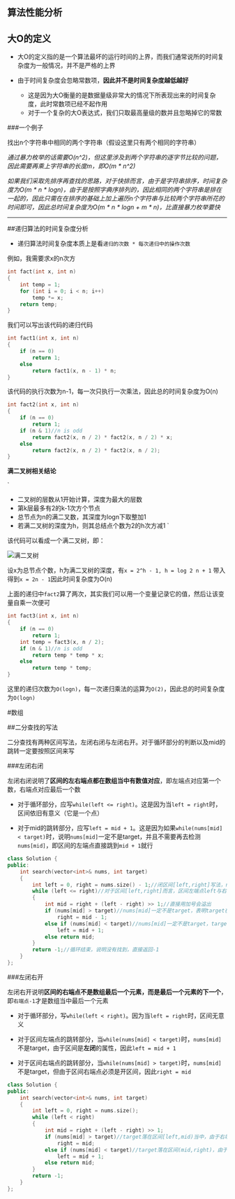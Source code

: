 ## 算法性能分析
## 大O的定义

+ 大O的定义指的是一个算法最坏的运行时间的上界，而我们通常说所的时间复杂度为一般情况，并不是严格的上界

+ 由于时间复杂度会忽略常数项，**因此并不是时间复杂度越低越好**
	+ 这是因为大O衡量的是数据量级非常大的情况下所表现出来的时间复杂度，此时常数项已经不起作用
	+ 对于一个复杂的大O表达式，我们只取最高量级的数并且忽略掉它的常数


###一个例子

找出n个字符串中相同的两个字符串（假设这里只有两个相同的字符串）

*通过暴力枚举的话需要O(n^2)，但这里涉及到两个字符串的逐字节比较的问题，因此需要再乘上字符串的长度m，即O(m * n^2)*

*如果我们采取先排序再查找的思路，对于快排而言，由于是字符串排序，时间复杂度为O(m * n * logn)，由于是按照字典序排列的，因此相同的两个字符串是排在一起的，因此只需在在排序的基础上加上遍历n个字符串与比较两个字符串所花的时间即可，因此总时间复杂度为O(m * n * logn + m * n)，比直接暴力枚举要快*

---

##递归算法的时间复杂度分析

+ 递归算法时间复杂度本质上是看`递归的次数 * 每次递归中的操作次数`


例如，我需要求x的n次方

```cpp
int fact(int x, int n)
{
	int temp = 1;
	for (int i = 0; i < n; i++)
		temp *= x;
	return temp;
}
```

我们可以写出该代码的递归代码

```cpp
int fact1(int x, int n)
{
	if (n == 0)
		return 1;
	else
		return fact1(x, n - 1) * n;
}
```

该代码的执行次数为n-1，每一次只执行一次乘法，因此总的时间复杂度为O(n)

```cpp
int fact2(int x, int n)
{
	if (n == 0)
		return 1;
	if (n & 1)//n is odd
		return fact2(x, n / 2) * fact2(x, n / 2) * x;
	else
		return fact2(x, n / 2) * fact2(x, n / 2);
}
```

**满二叉树相关结论**

`
* 二叉树的层数从1开始计算，深度为最大的层数
* 第k层最多有2的k-1次方个节点
* 总节点为n的满二叉数，其深度为logn下取整加1
* 若满二叉树的深度为h，则其总结点个数为2的h次方减1
`

该代码可以看成一个满二叉树，即：

![满二叉树](https://img-blog.csdnimg.cn/20201209193909426.png)

设x为总节点个数，h为满二叉树的深度，有`x = 2^h - 1, h = log 2 n + 1`
带入得到`x = 2n - 1`因此时间复杂度为O(n)

上面的递归中`fact2`算了两次，其实我们可以用一个变量记录它的值，然后让该变量自乘一次便可
```cpp
int fact3(int x, int n)
{
	if (n == 0)
		return 1;
	int temp = fact3(x, n / 2);
	if (n & 1)//n is odd
		return temp * temp * x;
	else
		return temp * temp;
}
```

这里的递归次数为`O(logn)`，每一次递归乘法的运算为`O(2)`，因此总的时间复杂度为`O(logn)`


#数组

##二分查找的写法

二分查找有两种区间写法，左闭右闭与左闭右开。对于循环部分的判断以及mid的跳转一定要按照区间来写

###左闭右闭

左闭右闭说明了**区间的左右端点都在数组当中有数值对应**，即左端点对应第一个数，右端点对应最后一个数

* 对于循环部分，应写`while(left <= right)`。这是因为当`left = right`时，区间依旧有意义（它是一个点）

* 对于mid的跳转部分，应写`left = mid + 1`。这是因为如果`while(nums[mid] < target)`时，说明`nums[mid]`一定不是target，并且不需要再去检测`nums[mid]`，即区间的左端点直接跳到`mid + 1`就行

```cpp
class Solution {
public:
    int search(vector<int>& nums, int target) 
    {
        int left = 0, right = nums.size() - 1;//闭区间[left,right]写法，nums[right]为数组最后一个元素
        while (left <= right)//对于区间[left,right]而言，区间左端点left与右端点right重合依旧有意义
        {
            int mid = right + (left - right) >> 1;//直接用加号会溢出
            if (nums[mid] > target)//nums[mid]一定不是target，表明target在[left,mid-1]当中
                right = mid - 1;
            else if (nums[mid] < target)//nums[mid]一定不是target，target落在[mid+1,right]中
                left = mid + 1;
            else return mid;
        }
        return -1;//循环结束，说明没有找到，直接返回-1
    }
};
```

###左闭右开

左闭右开说明**区间的右端点不是数组最后一个元素，而是最后一个元素的下一个**，即`右端点-1`才是数组当中最后一个元素

* 对于循环部分，写`while(left < right)`。因为当`left = right`时，区间无意义

* 对于区间左端点的跳转部分，当`while(nums[mid] < target)`时，`nums[mid]`不是target，由于区间是**左闭**的属性，因此`left = mid + 1`

* 对于区间右端点的跳转部分，当`while(nums[mid] > target)`时，`nums[mid]`不是target，但由于区间右端点必须是开区间，因此`right = mid`

```cpp
class Solution {
public:
    int search(vector<int>& nums, int target) 
    {
        int left = 0, right = nums.size();
        while (left < right)
        {
            int mid = right + (left - right) >> 1;
            if (nums[mid] > target)//target落在区间[left,mid)当中，由于右端点不在检测数组内，因此right = mid
                right = mid;
            else if (nums[mid] < target)//target落在区间(mid,right)，由于左端点为闭区间，因此left = mid + 1
                left = mid + 1;
            else return mid;
        }
        return -1;
    }
};
```

